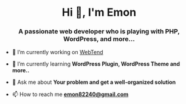<h1 align="center">Hi 👋, I'm Emon</h1>
<h3 align="center">A passionate web developer who is playing with PHP, WordPress, and more...</h3>

- 🔭 I’m currently working on [WebTend](https://webtend.net/)

- 🌱 I’m currently learning **WordPress Plugin, WordPress Theme and more..**

- 💬 Ask me about **Your problem and get a well-organized solution**

- 📫 How to reach me **emon82240@gmail.com**
